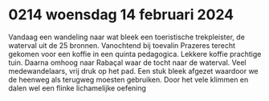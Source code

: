 # 0214 woensdag 14 februari 2024
Vandaag een wandeling naar wat bleek een toeristische trekpleister, de waterval uit de 25 bronnen. Vanochtend bij toevalin Prazeres terecht gekomen voor een koffie in een quinta pedagogica. Lekkere koffie prachtige tuin. Daarna omhoog naar Rabaçal waar de tocht naar de waterval. Veel medewandelaars, vrij druk op het pad. Een stuk bleek afgezet waardoor we de heenweg als terugweg moesten gebruiken. Door het vele klimmen en dalen wel een flinke lichamelijke oefening 